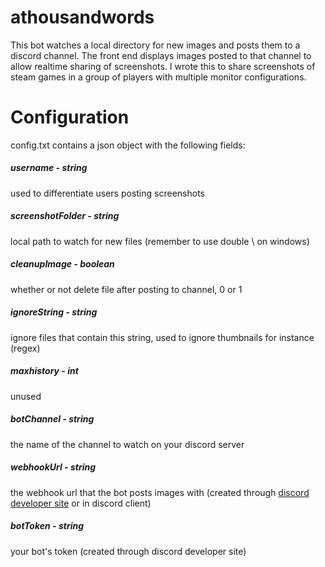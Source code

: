 # athousandwords
This bot watches a local directory for new images and posts them to a discord channel. 
The front end displays images posted to that channel to allow realtime sharing of screenshots. 
I wrote this to share screenshots of steam games in a group of players with multiple monitor configurations.

# Configuration
config.txt contains a json object with the following fields:

##### username - *string*
used to differentiate users posting screenshots 

##### screenshotFolder - *string*
local path to watch for new files (remember to use double \ on windows)

##### cleanupImage - *boolean*
whether or not delete file after posting to channel, 0 or 1

##### ignoreString - *string*
ignore files that contain this string, used to ignore thumbnails for instance (regex)

##### maxhistory - *int*
unused
 
##### botChannel - *string*
the name of the channel to watch on your discord server

##### webhookUrl - *string*
the webhook url that the bot posts images with (created through [discord developer site](https://discordapp.com/developers/applications/me) or in discord client)

##### botToken - *string*
your bot's token (created through discord developer site)
